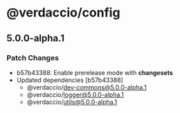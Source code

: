 # @verdaccio/config

## 5.0.0-alpha.1
### Patch Changes

- b57b43388: Enable prerelease mode with **changesets**
- Updated dependencies [b57b43388]
  - @verdaccio/dev-commons@5.0.0-alpha.1
  - @verdaccio/logger@5.0.0-alpha.1
  - @verdaccio/utils@5.0.0-alpha.1
